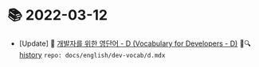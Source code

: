 # 📚 2022-03-12
- [Update] 📙 [개발자를 위한 영단어 - D (Vocabulary for Developers - D)](https://til.qriositylog.com/featured/english/dev-vocab/d) 📃🔍 [history](https://github.com/Queue-ri/TIL/commits/main/docs/english/dev-vocab/d.mdx?since=2022-03-12T00:00:00Z&until=2022-03-12T23:59:59Z) `repo: docs/english/dev-vocab/d.mdx`
